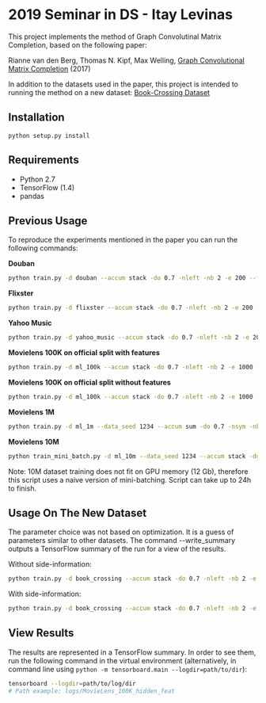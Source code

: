 # 2019 Seminar in DS - Itay Levinas
This project implements the method of Graph Convolutinal Matrix Completion, based on the following paper:

Rianne van den Berg, Thomas N. Kipf, Max Welling, [Graph Convolutional Matrix Completion](https://arxiv.org/abs/1706.02263) (2017)

In addition to the datasets used in the paper, this project is intended to running the method on a new dataset:
[Book-Crossing Dataset](http://www2.informatik.uni-freiburg.de/~cziegler/BX/)
## Installation

```python setup.py install```

## Requirements

  * Python 2.7
  * TensorFlow (1.4)
  * pandas


## Previous Usage

To reproduce the experiments mentioned in the paper you can run the following commands:


**Douban**
```bash
python train.py -d douban --accum stack -do 0.7 -nleft -nb 2 -e 200 --features --feat_hidden 64 --testing 
```

**Flixster**
```bash
python train.py -d flixster --accum stack -do 0.7 -nleft -nb 2 -e 200 --features --feat_hidden 64 --testing
```

**Yahoo Music**
```bash
python train.py -d yahoo_music --accum stack -do 0.7 -nleft -nb 2 -e 200 --features --feat_hidden 64 --testing
```

**Movielens 100K on official split with features**
```bash
python train.py -d ml_100k --accum stack -do 0.7 -nleft -nb 2 -e 1000 --features --feat_hidden 10 --testing
```

**Movielens 100K on official split without features**
```bash
python train.py -d ml_100k --accum stack -do 0.7 -nleft -nb 2 -e 1000 --testing
```

**Movielens 1M**
```bash
python train.py -d ml_1m --data_seed 1234 --accum sum -do 0.7 -nsym -nb 2 -e 3500 --testing
```

**Movielens 10M** 
```bash
python train_mini_batch.py -d ml_10m --data_seed 1234 --accum stack -do 0.3 -nsym -nb 4 -e 20 --testing
```
Note: 10M dataset training does not fit on GPU memory (12 Gb), therefore this script uses a naive version of mini-batching.
Script can take up to 24h to finish.

## Usage On The New Dataset
The parameter choice was not based on optimization. It is a guess of parameters similar to other datasets.
The command --write_summary outputs a TensorFlow summary of the run for a view of the results.

Without side-information:
```bash
python train.py -d book_crossing --accum stack -do 0.7 -nleft -nb 2 -e 200 --testing --write_summary
```

With side-information:
```bash
python train.py -d book_crossing --accum stack -do 0.7 -nleft -nb 2 -e 200 --features --feat_hidden 10 --testing --write_summary
```

## View Results
The results are represented in a TensorFlow summary. In order to see them, run the following command in the virtual environment (alternatively, in command line using ```python -m tensorboard.main --logdir=path/to/dir```):
```bash
tensorboard --logdir=path/to/log/dir
# Path example: logs/MovieLens_100K_hidden_feat
```
